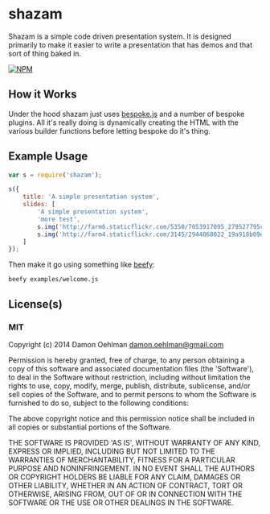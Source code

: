 # shazam

Shazam is a simple code driven presentation system.  It is designed
primarily to make it easier to write a presentation that has demos and
that sort of thing baked in.


[![NPM](https://nodei.co/npm/shazam.png)](https://nodei.co/npm/shazam/)



## How it Works

Under the hood shazam just uses
[bespoke.js](https://github.com/markdalgleish/bespoke.js) and a number
of bespoke plugins.  All it's really doing is dynamically creating the
HTML with the various builder functions before letting bespoke do
it's thing.

## Example Usage

```js
var s = require('shazam');

s({
	title: 'A simple presentation system',
	slides: [
		'A simple presentation system',
		'more test',
		s.img('http://farm6.staticflickr.com/5350/7053917095_279527795c_o.jpg'),
		s.img('http://farm4.staticflickr.com/3145/2944068022_19a918b09e_b.jpg'),
	]
});


```

Then make it go using something like
[beefy](https://github.com/chrisdickinson/beefy):

```
beefy examples/welcome.js
```

## License(s)

### MIT

Copyright (c) 2014 Damon Oehlman <damon.oehlman@gmail.com>

Permission is hereby granted, free of charge, to any person obtaining
a copy of this software and associated documentation files (the
'Software'), to deal in the Software without restriction, including
without limitation the rights to use, copy, modify, merge, publish,
distribute, sublicense, and/or sell copies of the Software, and to
permit persons to whom the Software is furnished to do so, subject to
the following conditions:

The above copyright notice and this permission notice shall be
included in all copies or substantial portions of the Software.

THE SOFTWARE IS PROVIDED 'AS IS', WITHOUT WARRANTY OF ANY KIND,
EXPRESS OR IMPLIED, INCLUDING BUT NOT LIMITED TO THE WARRANTIES OF
MERCHANTABILITY, FITNESS FOR A PARTICULAR PURPOSE AND NONINFRINGEMENT.
IN NO EVENT SHALL THE AUTHORS OR COPYRIGHT HOLDERS BE LIABLE FOR ANY
CLAIM, DAMAGES OR OTHER LIABILITY, WHETHER IN AN ACTION OF CONTRACT,
TORT OR OTHERWISE, ARISING FROM, OUT OF OR IN CONNECTION WITH THE
SOFTWARE OR THE USE OR OTHER DEALINGS IN THE SOFTWARE.
